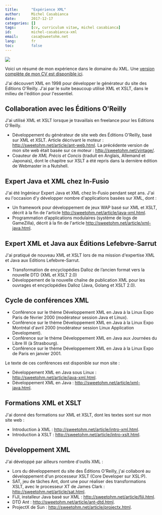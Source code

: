 ```yaml
---
title:      "Expérience XML"
author:     Michel Casabianca
date:       2017-12-17
categories: []
tags:       [cv, curriculum vitae, michel casabianca]
id:         michel-casabianca-xml
email:      casa@sweetohm.net
lang:       fr
toc:        false
---
```


![](michel-casabianca-xml.png)

Voici un résumé de mon expérience dans le domaine du XML. Une [version complète de mon CV est disponible ici](http://sweetohm.net/article/michel-casabianca.html).

J'ai découvert XML en 1998 pour développer le générateur du site des Editions O'Reilly. J'ai par le suite beaucoup utilisé XML et XSLT, dans le milieu de l'édition pour l'essentiel.

Collaboration avec les Éditions O'Reilly
----------------------------------------

J'ai utilisé XML et XSLT lorsque je travaillais en freelance pour les Editions O'Reilly.

- Développement du générateur de site web des Éditions O'Reilly, basé sur XML et XSLT. Article décrivant le moteur : <http://sweetohm.net/article/ant-web.html>. La précédente version de mon site web était basée sur ce moteur : <http://sweetohm.net/vintage/>.
- Coauteur de *XML Précis et Concis* (traduit en Anglais, Allemand et Japonais), dont le chapitre sur XSLT a été repris dans la dernière édition de Webmaster in a Nutshell.

Expert Java et XML chez In-Fusio
--------------------------------

J'ai été Ingénieur Expert Java et XML chez In-Fusio pendant sept ans. J'ai eu l'occasion d'y développer nombre d'applications basées sur XML, dont :

- Un framework pour développement de jeux WAP basé sur XML et XSLT, décrit à la fin de l'article <http://sweetohm.net/article/java-xml.html>.
- Programmation d’applications modulaires (système de logs de GameZilla), décrit à la fin de l'article <http://sweetohm.net/article/xml-java.html>.

Expert XML et Java aux Éditions Lefebvre-Sarrut
-----------------------------------------------

J'ai pratiqué de nouveau XML et XSLT lors de ma mission d'expertise XML et Java aux Editions Lefebvre-Sarrut.

- Transformation de encyclopédies Dalloz de l’ancien format vers la nouvelle DTD (XML et XSLT 2.0)
- Développement de la nouvelle chaîne de publication XML pour les ouvrages et encyclopédies Dalloz (Java, Golang et XSLT 2.0).

Cycle de conférences XML
------------------------

- Conférence sur le thème Développement XML en Java à la Linux Expo Paris de février 2000 (modérateur session Java et Linux).
- Conférence sur le thème Développement XML en Java à la Linux Expo Montréal d'avril 2000 (modérateur session Linux Application Development).
- Conférence sur le thème Développement XML en Java aux Journées du Libre III (à Strasbourg).
- Conférence sur le thème Développement XML en Java à la Linux Expo de Paris en janvier 2001.

Le texte de ces conférences est disponible sur mon site :

- Développement XML en Java sous Linux : <http://sweetohm.net/article/java-xml.html>.
- Développement XML en Java : <http://sweetohm.net/article/xml-java.html>.

Formations XML et XSLT
----------------------

J'ai donné des formations sur XML et XSLT, dont les textes sont sur mon site web :

- Introduction à XML : <http://sweetohm.net/article/intro-xml.html>.
- Introduction à XSLT : <http://sweetohm.net/article/intro-xslt.html>.

Développement XML
-----------------

J'ai développé par ailleurs nombre d'outils XML :

- Lors du développement du site des Éditions O'Reilly, j'ai collaboré au développement d'un processeur XSLT (Core Developer sur XSL:P).
- SAT, jeu de tâches Ant, dont une pour réaliser des transformations XSLT, avec le processeur XT de James Clark : <http://sweetohm.net/article/sat.html>.
- FiJI, installeur Java basé sur XML : <http://sweetohm.net/article/fiji.html>.
- DTD Ant : <http://sweetohm.net/article/ant-dtd.html>.
- ProjectX de Sun : <http://sweetohm.net/article/projectx.html>.

